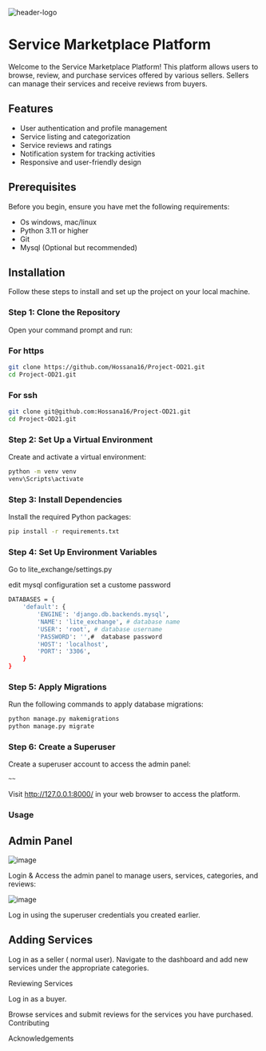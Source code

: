 ![header-logo](https://github.com/Hossana16/Project-OD21/assets/80108666/52537967-4cda-48ad-ad6b-9fd283f9871d)


# Service Marketplace Platform

Welcome to the Service Marketplace Platform! This platform allows users to browse, review, and purchase services offered by various sellers. Sellers can manage their services and receive reviews from buyers.

## Features

- User authentication and profile management
- Service listing and categorization
- Service reviews and ratings
- Notification system for tracking activities
- Responsive and user-friendly design

## Prerequisites

Before you begin, ensure you have met the following requirements:

- Os windows, mac/linux
- Python 3.11 or higher
- Git
- Mysql (Optional but recommended)

## Installation

Follow these steps to install and set up the project on your local machine.

### Step 1: Clone the Repository

Open your command prompt and run:

### For https

```sh
git clone https://github.com/Hossana16/Project-OD21.git
cd Project-OD21.git
```

### For ssh
```sh
git clone git@github.com:Hossana16/Project-OD21.git
cd Project-OD21.git
```

### Step 2: Set Up a Virtual Environment

Create and activate a virtual environment:

```sh
python -m venv venv
venv\Scripts\activate
```

### Step 3: Install Dependencies
Install the required Python packages:

```sh
pip install -r requirements.txt
```

### Step 4: Set Up Environment Variables
Go to lite_exchange/settings.py

edit mysql configuration set a custome password 

```sh
DATABASES = {
    'default': {
        'ENGINE': 'django.db.backends.mysql',
        'NAME': 'lite_exchange', # database name
        'USER': 'root', # database username
        'PASSWORD': '',#  database password 
        'HOST': 'localhost',
        'PORT': '3306',
    }
}
```

### Step 5: Apply Migrations
Run the following commands to apply database migrations:

```sh
python manage.py makemigrations
python manage.py migrate
```

### Step 6: Create a Superuser
Create a superuser account to access the admin panel:

```sh
~~
```
Visit http://127.0.0.1:8000/ in your web browser to access the platform.

### Usage
## Admin Panel
![image](https://github.com/Hossana16/Project-OD21/assets/80108666/a375ccaa-6984-4985-b21f-41fe46ad9409)

Login & Access the admin panel to manage users, services, categories, and reviews:

![image](https://github.com/Hossana16/Project-OD21/assets/80108666/3c300205-b07e-461c-8f6c-17a063fb454f)

Log in using the superuser credentials you created earlier.

## Adding Services
Log in as a seller ( normal user).
Navigate to the dashboard and add new services under the appropriate categories.

Reviewing Services

Log in as a buyer.

Browse services and submit reviews for the services you have purchased.
Contributing


Acknowledgements


